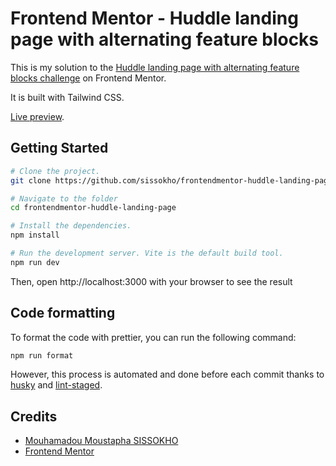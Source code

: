 # Frontend Mentor - Huddle landing page with alternating feature blocks

This is my solution to the [Huddle landing page with alternating feature blocks challenge](https://www.frontendmentor.io/challenges/huddle-landing-page-with-alternating-feature-blocks-5ca5f5981e82137ec91a5100) on Frontend Mentor.

It is built with Tailwind CSS.

[Live preview](https://sissokho.github.io/frontendmentor-huddle-landing-page/).

## Getting Started

```bash
# Clone the project.
git clone https://github.com/sissokho/frontendmentor-huddle-landing-page.git

# Navigate to the folder
cd frontendmentor-huddle-landing-page

# Install the dependencies.
npm install

# Run the development server. Vite is the default build tool.
npm run dev
```

Then, open http://localhost:3000 with your browser to see the result

## Code formatting

To format the code with prettier, you can run the following command:

```bash
npm run format
```

However, this process is automated and done before each commit thanks to [husky](https://typicode.github.io/husky/) and [lint-staged](https://github.com/okonet/lint-staged).

## Credits

-   [Mouhamadou Moustapha SISSOKHO](https://github.com/sissokho)
-   [Frontend Mentor](https://www.frontendmentor.io/)

